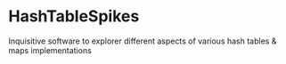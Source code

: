 # HashTableSpikes
Inquisitive software to explorer different aspects of various hash tables &amp; maps implementations
